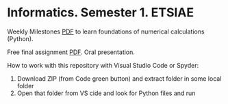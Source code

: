 # Informatics. Semester 1. ETSIAE
Weekly Milestones [PDF](https://github.com/jahrWork/Informatics_Semester1/blob/master/doc/Hitos_semanales.pdf) 
to learn foundations of numerical calculations (Python). 

Free final assignment [PDF](https://github.com/jahrWork/Informatics_Semester1/blob/master/doc/P3_assignment.pdf). Oral presentation.  

How to work with this repository with Visual Studio Code or Spyder: 
1) Download ZIP (from Code green button) and extract folder in some local folder
2) Open that folder from VS cide and look for Python  files and run 